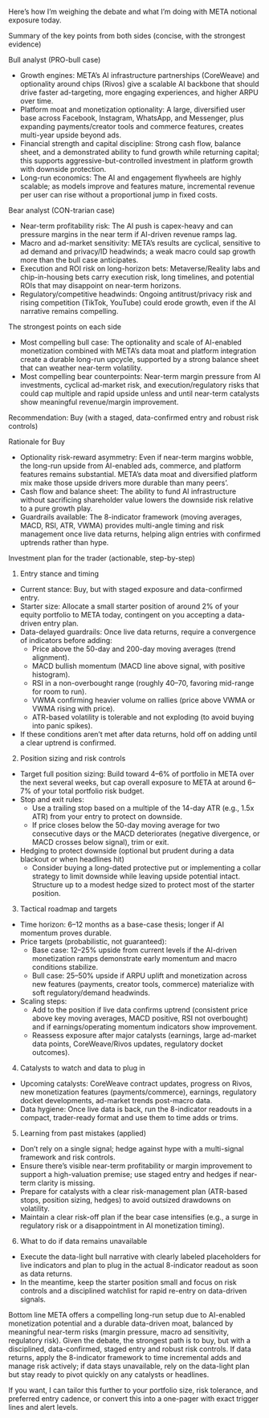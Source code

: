 Here’s how I’m weighing the debate and what I’m doing with META notional exposure today.

Summary of the key points from both sides (concise, with the strongest evidence)

Bull analyst (PRO-bull case)
- Growth engines: META’s AI infrastructure partnerships (CoreWeave) and optionality around chips (Rivos) give a scalable AI backbone that should drive faster ad-targeting, more engaging experiences, and higher ARPU over time.
- Platform moat and monetization optionality: A large, diversified user base across Facebook, Instagram, WhatsApp, and Messenger, plus expanding payments/creator tools and commerce features, creates multi-year upside beyond ads.
- Financial strength and capital discipline: Strong cash flow, balance sheet, and a demonstrated ability to fund growth while returning capital; this supports aggressive-but-controlled investment in platform growth with downside protection.
- Long-run economics: The AI and engagement flywheels are highly scalable; as models improve and features mature, incremental revenue per user can rise without a proportional jump in fixed costs.

Bear analyst (CON-trarian case)
- Near-term profitability risk: The AI push is capex-heavy and can pressure margins in the near term if AI-driven revenue ramps lag.
- Macro and ad-market sensitivity: META’s results are cyclical, sensitive to ad demand and privacy/ID headwinds; a weak macro could sap growth more than the bull case anticipates.
- Execution and ROI risk on long-horizon bets: Metaverse/Reality labs and chip-in-housing bets carry execution risk, long timelines, and potential ROIs that may disappoint on near-term horizons.
- Regulatory/competitive headwinds: Ongoing antitrust/privacy risk and rising competition (TikTok, YouTube) could erode growth, even if the AI narrative remains compelling.

The strongest points on each side
- Most compelling bull case: The optionality and scale of AI-enabled monetization combined with META’s data moat and platform integration create a durable long-run upcycle, supported by a strong balance sheet that can weather near-term volatility.
- Most compelling bear counterpoints: Near-term margin pressure from AI investments, cyclical ad-market risk, and execution/regulatory risks that could cap multiple and rapid upside unless and until near-term catalysts show meaningful revenue/margin improvement.

Recommendation: Buy (with a staged, data-confirmed entry and robust risk controls)

Rationale for Buy
- Optionality risk-reward asymmetry: Even if near-term margins wobble, the long-run upside from AI-enabled ads, commerce, and platform features remains substantial. META’s data moat and diversified platform mix make those upside drivers more durable than many peers’.
- Cash flow and balance sheet: The ability to fund AI infrastructure without sacrificing shareholder value lowers the downside risk relative to a pure growth play.
- Guardrails available: The 8-indicator framework (moving averages, MACD, RSI, ATR, VWMA) provides multi-angle timing and risk management once live data returns, helping align entries with confirmed uptrends rather than hype.

Investment plan for the trader (actionable, step-by-step)

1) Entry stance and timing
- Current stance: Buy, but with staged exposure and data-confirmed entry.
- Starter size: Allocate a small starter position of around 2% of your equity portfolio to META today, contingent on you accepting a data-driven entry plan.
- Data-delayed guardrails: Once live data returns, require a convergence of indicators before adding:
  - Price above the 50-day and 200-day moving averages (trend alignment).
  - MACD bullish momentum (MACD line above signal, with positive histogram).
  - RSI in a non-overbought range (roughly 40–70, favoring mid-range for room to run).
  - VWMA confirming heavier volume on rallies (price above VWMA or VWMA rising with price).
  - ATR-based volatility is tolerable and not exploding (to avoid buying into panic spikes).
- If these conditions aren’t met after data returns, hold off on adding until a clear uptrend is confirmed.

2) Position sizing and risk controls
- Target full position sizing: Build toward 4–6% of portfolio in META over the next several weeks, but cap overall exposure to META at around 6–7% of your total portfolio risk budget.
- Stop and exit rules:
  - Use a trailing stop based on a multiple of the 14-day ATR (e.g., 1.5x ATR) from your entry to protect on downside.
  - If price closes below the 50-day moving average for two consecutive days or the MACD deteriorates (negative divergence, or MACD crosses below signal), trim or exit.
- Hedging to protect downside (optional but prudent during a data blackout or when headlines hit)
  - Consider buying a long-dated protective put or implementing a collar strategy to limit downside while leaving upside potential intact. Structure up to a modest hedge sized to protect most of the starter position.

3) Tactical roadmap and targets
- Time horizon: 6–12 months as a base-case thesis; longer if AI momentum proves durable.
- Price targets (probabilistic, not guaranteed):
  - Base case: 12–25% upside from current levels if the AI-driven monetization ramps demonstrate early momentum and macro conditions stabilize.
  - Bull case: 25–50% upside if ARPU uplift and monetization across new features (payments, creator tools, commerce) materialize with soft regulatory/demand headwinds.
- Scaling steps:
  - Add to the position if live data confirms uptrend (consistent price above key moving averages, MACD positive, RSI not overbought) and if earnings/operating momentum indicators show improvement.
  - Reassess exposure after major catalysts (earnings, large ad-market data points, CoreWeave/Rivos updates, regulatory docket outcomes).

4) Catalysts to watch and data to plug in
- Upcoming catalysts: CoreWeave contract updates, progress on Rivos, new monetization features (payments/commerce), earnings, regulatory docket developments, ad-market trends post-macro data.
- Data hygiene: Once live data is back, run the 8-indicator readouts in a compact, trader-ready format and use them to time adds or trims.

5) Learning from past mistakes (applied)
- Don’t rely on a single signal; hedge against hype with a multi-signal framework and risk controls.
- Ensure there’s visible near-term profitability or margin improvement to support a high-valuation premise; use staged entry and hedges if near-term clarity is missing.
- Prepare for catalysts with a clear risk-management plan (ATR-based stops, position sizing, hedges) to avoid outsized drawdowns on volatility.
- Maintain a clear risk-off plan if the bear case intensifies (e.g., a surge in regulatory risk or a disappointment in AI monetization timing).

6) What to do if data remains unavailable
- Execute the data-light bull narrative with clearly labeled placeholders for live indicators and plan to plug in the actual 8-indicator readout as soon as data returns.
- In the meantime, keep the starter position small and focus on risk controls and a disciplined watchlist for rapid re-entry on data-driven signals.

Bottom line
META offers a compelling long-run setup due to AI-enabled monetization potential and a durable data-driven moat, balanced by meaningful near-term risks (margin pressure, macro ad sensitivity, regulatory risk). Given the debate, the strongest path is to buy, but with a disciplined, data-confirmed, staged entry and robust risk controls. If data returns, apply the 8-indicator framework to time incremental adds and manage risk actively; if data stays unavailable, rely on the data-light plan but stay ready to pivot quickly on any catalysts or headlines.

If you want, I can tailor this further to your portfolio size, risk tolerance, and preferred entry cadence, or convert this into a one-pager with exact trigger lines and alert levels.